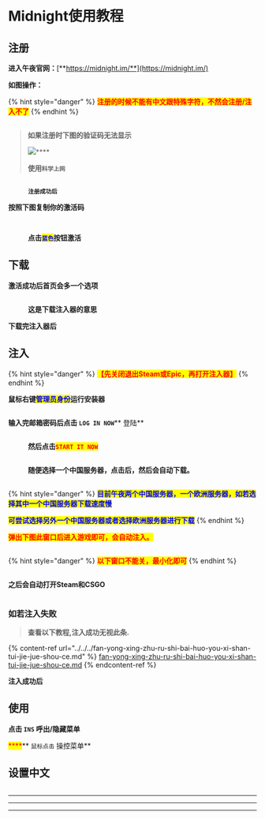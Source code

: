 # Midnight使用教程

## **注册**

**进入午夜官网：**[**https://midnight.im/**](https://midnight.im/)

**如图操作：**

{% hint style="danger" %}
<mark style="color:red;">**注册的时候不能有中文跟特殊字符，不然会注册/注入不了**</mark>
{% endhint %}

<figure><img src="../../../.gitbook/assets/image (16).png" alt=""><figcaption></figcaption></figure>

> **如果注册时下图的验证码无法显示**
>
> ![](<../../../.gitbook/assets/image (10) (1).png>)****
>
> **使用`科学上网`**

<figure><img src="../../../.gitbook/assets/image (13) (1).png" alt=""><figcaption><p><strong><code>注册成功后</code></strong></p></figcaption></figure>

**按照下图复制你的激活码**

<figure><img src="../../../.gitbook/assets/image (17) (1) (1).png" alt=""><figcaption></figcaption></figure>

<figure><img src="../../../.gitbook/assets/image (22) (1).png" alt=""><figcaption><p><strong>点击</strong><mark style="color:blue;"><strong><code>蓝色</code></strong></mark><strong>按钮激活</strong></p></figcaption></figure>

## **下载**

**激活成功后首页会多一个选项**

<figure><img src="../../../.gitbook/assets/image (18) (1).png" alt=""><figcaption><p><strong>这是下载注入器的意思</strong></p></figcaption></figure>

**下载完注入器后**

## **注入**

{% hint style="danger" %}
<mark style="color:red;">**【先关闭退出Steam或Epic，再打开注入器】**</mark>
{% endhint %}

**鼠标右键**<mark style="color:blue;">**管理员身份**</mark>**运行安装器**

<figure><img src="../../../.gitbook/assets/image (14) (1).png" alt=""><figcaption></figcaption></figure>

**输入完邮箱密码后点击 **<mark style="color:red;">**`LOG IN NOW`**</mark>** 登陆**

<figure><img src="../../../.gitbook/assets/image (23) (1) (1).png" alt=""><figcaption><p><strong>然后点击</strong><mark style="color:red;"><strong><code>START IT NOW</code></strong></mark></p></figcaption></figure>

<figure><img src="../../../.gitbook/assets/image (12) (1).png" alt=""><figcaption><p><strong>随便选择一个中国服务器，点击后，然后会自动下载。</strong></p></figcaption></figure>

<figure><img src="../../../.gitbook/assets/image (20) (1).png" alt=""><figcaption></figcaption></figure>

{% hint style="danger" %}
<mark style="color:blue;">**目前午夜两个中国服务器，一个欧洲服务器，如若选择其中一个中国服务器下载速度慢**</mark>

<mark style="color:blue;">**可尝试选择另外一个中国服务器或者选择欧洲服务器进行下载**</mark>
{% endhint %}

<mark style="color:red;">**弹出下图此窗口后进入游戏即可，会自动注入。**</mark>

<figure><img src="../../../.gitbook/assets/image (15) (1).png" alt=""><figcaption></figcaption></figure>

{% hint style="danger" %}
<mark style="color:red;">**以下窗口不能关，最小化即可**</mark>
{% endhint %}

<figure><img src="../../../.gitbook/assets/image (19) (1).png" alt=""><figcaption></figcaption></figure>

**之后会自动打开Steam和CSGO**

<figure><img src="../../../.gitbook/assets/image (6) (1) (1).png" alt=""><figcaption></figcaption></figure>

### **如若注入失败**

> **查看以下教程,注入成功无视此条.**

{% content-ref url="../../../fan-yong-xing-zhu-ru-shi-bai-huo-you-xi-shan-tui-jie-jue-shou-ce.md" %}
[fan-yong-xing-zhu-ru-shi-bai-huo-you-xi-shan-tui-jie-jue-shou-ce.md](../../../fan-yong-xing-zhu-ru-shi-bai-huo-you-xi-shan-tui-jie-jue-shou-ce.md)
{% endcontent-ref %}

**注入成功后**

## **使用**

**点击 `INS` 呼出/隐藏菜单**

&#x20;<mark style="color:red;">****</mark>** `鼠标点击` 操控菜单**

## **设置中文**

<figure><img src="../../../.gitbook/assets/image (8) (1).png" alt=""><figcaption></figcaption></figure>

****

****

****
